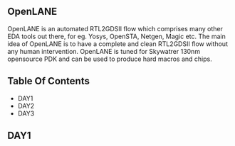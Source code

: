 ## OpenLANE
OpenLANE is an automated RTL2GDSII flow which comprises many other EDA tools out there, for eg. Yosys, OpenSTA, Netgen, Magic etc. The main idea of OpenLANE is to have a complete and clean RTL2GDSII flow without any human intervention. OpenLANE is tuned for Skywatrer 130nm opensource PDK and can be used to produce hard macros and chips.

## Table Of Contents
* DAY1
* DAY2
* DAY3

## DAY1





